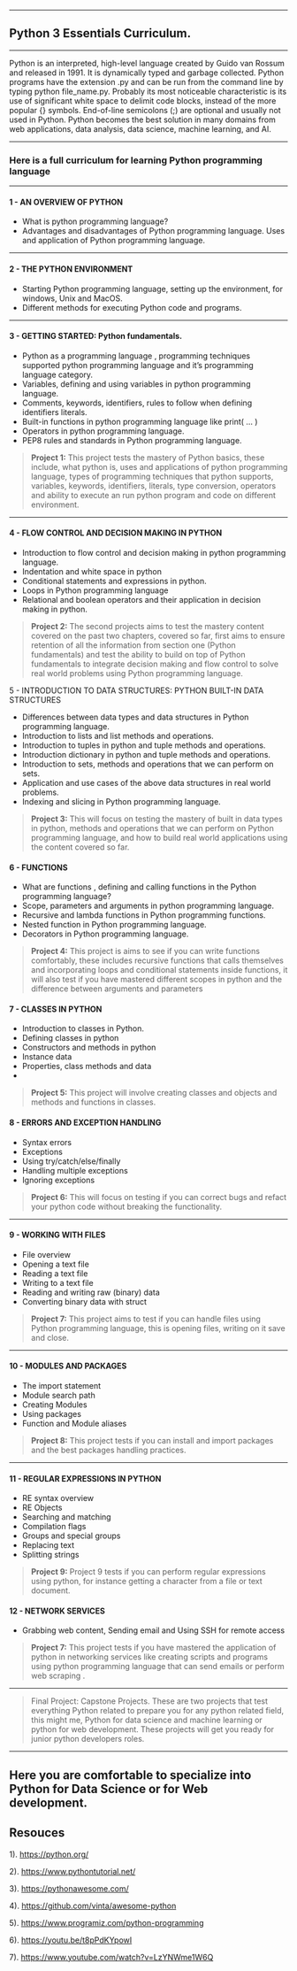 
---
## **Python 3 Essentials Curriculum.** 
---

Python is an interpreted, high-level language created by Guido van Rossum and released in 1991. It is dynamically typed and garbage collected. Python programs have the extension .py and can be run from the command line by typing python file_name.py.
Probably its most noticeable characteristic is its use of significant white space to delimit code blocks, instead of the more popular {} symbols.
End-of-line semicolons (;) are optional and usually not used in Python. Python becomes the best solution in many domains from web applications, data analysis, data science, machine learning, and AI.

---
### **Here is a full curriculum for learning Python programming language**
---

#### **1 - AN OVERVIEW OF PYTHON**

- What is python programming language?
- Advantages and disadvantages of Python programming language.
Uses and application of Python programming language. 
---

#### **2 - THE PYTHON ENVIRONMENT**

- Starting Python programming language, setting up the environment, for windows, Unix and MacOS. 
- Different methods for executing Python code and programs.

---
#### **3 - GETTING STARTED: Python fundamentals.**

- Python as a programming language , programming techniques supported python programming language and it’s programming language category.
- Variables, defining and using variables in python programming language.  
- Comments, keywords, identifiers, rules to follow when defining identifiers  literals. 
- Built-in functions in python programming language like print( … )
- Operators in python programming language.
- PEP8 rules and standards in Python programming language.
 
> **Project 1:** This project tests the mastery of Python basics, these include, what python is, uses and applications of python programming language, types of programming techniques that python supports, variables, keywords, identifiers,  literals, type conversion, operators and ability to execute an run python program and code on different environment. 
---

#### **4 - FLOW CONTROL AND DECISION MAKING IN PYTHON**

- Introduction to flow control and decision making in python programming language. 
- Indentation and white space  in python 
- Conditional statements and expressions in python. 
- Loops in Python programming language 
- Relational and boolean operators and their application in decision making in python. 

> **Project 2:** The second projects aims to test the mastery  content covered on the past two chapters, covered so far, first aims to ensure retention of all the information from section one (Python fundamentals) and test the ability to build on top of Python fundamentals to integrate decision  making and flow control to solve real world problems using Python programming language. 

5 -  INTRODUCTION TO DATA STRUCTURES: PYTHON BUILT-IN DATA STRUCTURES 
- Differences between data types and data structures in Python programming language. 
- Introduction to lists and list methods and operations. 
- Introduction to tuples in python and tuple  methods and operations. 
- Introduction dictionary in python and  tuple  methods and operations.  
- Introduction to sets, methods and operations that we can perform on sets. 
- Application and use cases of the above data structures in real world problems. 
- Indexing and slicing in Python programming language.
> **Project 3:** This will focus on testing the mastery of built in data types in python, methods and operations that we can perform on Python programming language,  and how to build real world applications using the content covered so far. 

 
 
#### **6 - FUNCTIONS**
- What are functions , defining and calling  functions in the Python programming language? 
- Scope, parameters and arguments in python programming language. 
- Recursive and lambda functions in Python programming functions.  
- Nested function in Python programming language.
- Decorators in Python programming language. 

> **Project 4:** This project is aims to see if you can write functions comfortably, these includes recursive functions that calls themselves and incorporating loops and conditional statements inside functions, it will also test if you have mastered  different scopes in python and the difference between arguments and parameters   

#### **7 - CLASSES IN PYTHON**

- Introduction to classes in Python.
- Defining classes in python
- Constructors and methods in python
- Instance data
- Properties, class methods and data
- 
> **Project 5:** This project will involve creating classes and objects and methods and functions in classes. 

#### **8 - ERRORS AND EXCEPTION HANDLING**
- Syntax errors
- Exceptions
- Using try/catch/else/finally
- Handling multiple exceptions
- Ignoring exceptions 

> **Project 6:** This will focus on testing if you can correct bugs and refact your python code without breaking the functionality. 
--- 
#### **9 - WORKING WITH FILES**
- File overview
- Opening a text file
- Reading a text file
- Writing to a text file
- Reading and writing raw (binary) data
- Converting binary data with struct 

> **Project 7:** This project aims to test if you can handle files using Python programming language, this is opening files,  writing on it save and close. 
--- 
#### **10 - MODULES AND PACKAGES**
- The import statement
- Module search path
- Creating Modules
- Using packages
- Function and Module aliases

> **Project 8:** This project tests if you can install and import packages and the best packages handling practices.
---

#### **11 - REGULAR EXPRESSIONS IN PYTHON**
- RE syntax overview
- RE Objects
- Searching and matching
- Compilation flags
- Groups and special groups
- Replacing text
- Splitting strings

> **Project 9:** Project 9 tests if you can perform regular expressions using python, for instance getting a character from a file or text document. 


#### **12 - NETWORK SERVICES**

- Grabbing web content, Sending email and Using SSH for remote access 

> **Project 7:** This project tests if you have mastered the application of python in networking services like creating scripts and programs using python programming language  that can send emails or perform web scraping . 

--- 
> Final Project: Capstone Projects. 
These are two projects that test everything Python related to prepare you for any python related field, this might me, Python for data science and machine learning or python for web development. These projects will get you ready for junior python developers roles.


---

**Here you are comfortable to specialize into Python for Data Science or for Web development.** 
---

## **Resouces**

1). https://python.org/

2). https://www.pythontutorial.net/ 

3). https://pythonawesome.com/

4). https://github.com/vinta/awesome-python

5). https://www.programiz.com/python-programming 

6). https://youtu.be/t8pPdKYpowI 

7). https://www.youtube.com/watch?v=LzYNWme1W6Q



